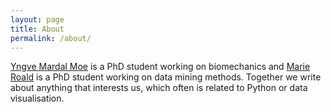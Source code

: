 ```yaml
---
layout: page
title: About
permalink: /about/
---
```


[Yngve Mardal Moe](https://github.com/yngvem) is a PhD student working on biomechanics and [Marie Roald](https://github.com/marieroald) is a PhD student working on data mining methods. Together we write about anything that interests us, which often is related to Python or data visualisation.
